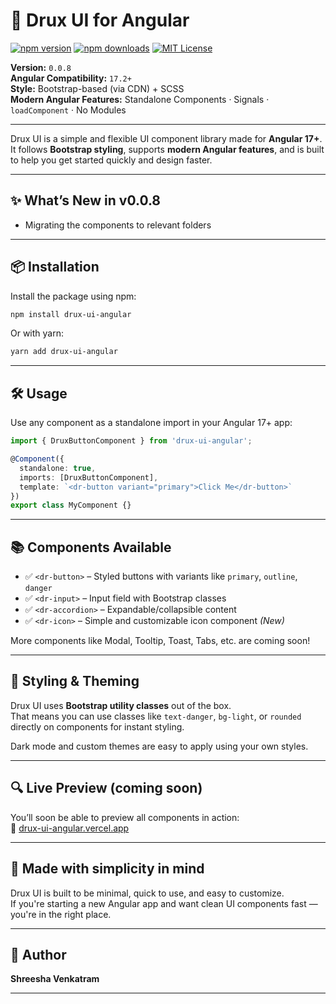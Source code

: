 # 🎨 Drux UI for Angular

[![npm version](https://img.shields.io/npm/v/drux-ui-angular.svg)](https://www.npmjs.com/package/drux-ui-angular)
[![npm downloads](https://img.shields.io/npm/dm/drux-ui-angular.svg)](https://www.npmjs.com/package/drux-ui-angular)
[![MIT License](https://img.shields.io/badge/license-MIT-blue.svg)](LICENSE)

**Version:** `0.0.8`  
**Angular Compatibility:** `17.2+`  
**Style:** Bootstrap-based (via CDN) + SCSS  
**Modern Angular Features:** Standalone Components · Signals · `loadComponent` · No Modules

---

Drux UI is a simple and flexible UI component library made for **Angular 17+**.  
It follows **Bootstrap styling**, supports **modern Angular features**, and is built to help you get started quickly and design faster.

---

## ✨ What’s New in v0.0.8

- Migrating the components to relevant folders

---

## 📦 Installation

Install the package using npm:

```bash
npm install drux-ui-angular
```

Or with yarn:

```bash
yarn add drux-ui-angular
```

---

## 🛠 Usage

Use any component as a standalone import in your Angular 17+ app:

```ts
import { DruxButtonComponent } from 'drux-ui-angular';

@Component({
  standalone: true,
  imports: [DruxButtonComponent],
  template: `<dr-button variant="primary">Click Me</dr-button>`
})
export class MyComponent {}
```

---

## 📚 Components Available

- ✅ `<dr-button>` – Styled buttons with variants like `primary`, `outline`, `danger`
- ✅ `<dr-input>` – Input field with Bootstrap classes
- ✅ `<dr-accordion>` – Expandable/collapsible content
- ✅ `<dr-icon>` – Simple and customizable icon component *(New)*

More components like Modal, Tooltip, Toast, Tabs, etc. are coming soon!

---

## 🎨 Styling & Theming

Drux UI uses **Bootstrap utility classes** out of the box.  
That means you can use classes like `text-danger`, `bg-light`, or `rounded` directly on components for instant styling.

Dark mode and custom themes are easy to apply using your own styles.

---

## 🔍 Live Preview (coming soon)

You’ll soon be able to preview all components in action:  
📎 [drux-ui-angular.vercel.app](https://drux-ui-angular.vercel.app)

---

## 🙌 Made with simplicity in mind

Drux UI is built to be minimal, quick to use, and easy to customize.  
If you're starting a new Angular app and want clean UI components fast — you're in the right place.

---

## 👤 Author

**Shreesha Venkatram**  

---

